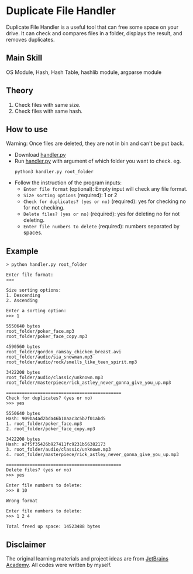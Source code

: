 # Duplicate File Handler
Duplicate File Handler is a useful tool that can free some space on your drive. It can check and compares files in a folder, displays the result, and removes duplicates.
## Main Skill
OS Module, Hash, Hash Table, hashlib module, argparse module
## Theory
1. Check files with same size.
2. Check files with same hash.
## How to use
Warning: Once files are deleted, they are not in bin and can't be put back.
- Download [handler.py](/handler.py)
- Run [handler.py](/handler.py) with argument of which folder you want to check. eg. 
    ``` 
    python3 handler.py root_folder
    ```
- Follow the instruction of the program inputs:
  - `Enter file format` (optional): Empty input will check any file format.
  - `Size sorting options` (required): 1 or 2
  - `Check for duplicates? (yes or no)` (required): yes for checking no for not checking.
  - `Delete files? (yes or no)` (required): yes for deleting no for not deleting.
  - `Enter file numbers to delete` (required): numbers separated by spaces.

## Example
```
> python handler.py root_folder

Enter file format:
>>>

Size sorting options:
1. Descending
2. Ascending

Enter a sorting option:
>>> 1

5550640 bytes
root_folder/poker_face.mp3
root_folder/poker_face_copy.mp3

4590560 bytes
root_folder/gordon_ramsay_chicken_breast.avi
root_folder/audio/sia_snowman.mp3
root_folder/audio/rock/smells_like_teen_spirit.mp3

3422208 bytes
root_folder/audio/classic/unknown.mp3
root_folder/masterpiece/rick_astley_never_gonna_give_you_up.mp3

============================================
Check for duplicates? (yes or no)
>>> yes

5550640 bytes
Hash: 909ba4ad2bda46b10aac3c5b7f01abd5
1. root_folder/poker_face.mp3
2. root_folder/poker_face_copy.mp3

3422208 bytes
Hash: a7f5f35426b927411fc9231b56382173
3. root_folder/audio/classic/unknown.mp3
4. root_folder/masterpiece/rick_astley_never_gonna_give_you_up.mp3

============================================
Delete files? (yes or no)
>>> yes

Enter file numbers to delete:
>>> 8 10

Wrong format

Enter file numbers to delete:
>>> 1 2 4

Total freed up space: 14523488 bytes
```

## Disclaimer
The original learning materials and project ideas are from [JetBrains Academy](https://www.jetbrains.com/academy/). All codes were written by myself.